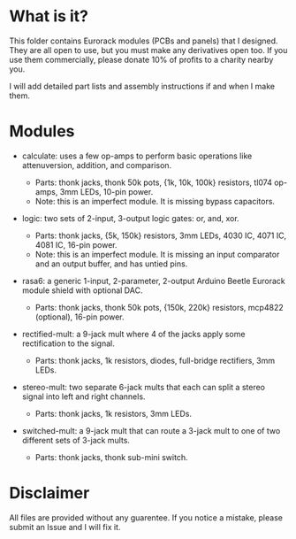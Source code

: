 # What is it?

This folder contains Eurorack modules (PCBs and panels) that I designed. They are all open to use, but you must make any derivatives open too. If you use them commercially, please donate 10% of profits to a charity nearby you.

I will add detailed part lists and assembly instructions if and when I make them.

# Modules

* calculate: uses a few op-amps to perform basic operations like attenuversion, addition, and comparison.
	* Parts: thonk jacks, thonk 50k pots, {1k, 10k, 100k} resistors, tl074 op-amps, 3mm LEDs, 10-pin power.
	* Note: this is an imperfect module. It is missing bypass capacitors.

* logic: two sets of 2-input, 3-output logic gates: or, and, xor.
	* Parts: thonk jacks, {5k, 150k} resistors, 3mm LEDs, 4030 IC, 4071 IC, 4081 IC, 16-pin power.
	* Note: this is an imperfect module. It is missing an input comparator and an output buffer, and has untied pins.

* rasa6: a generic 1-input, 2-parameter, 2-output Arduino Beetle Eurorack module shield with optional DAC.
	* Parts: thonk jacks, thonk 50k pots, {150k, 220k} resistors, mcp4822 (optional), 16-pin power.

* rectified-mult: a 9-jack mult where 4 of the jacks apply some rectification to the signal.
	* Parts: thonk jacks, 1k resistors, diodes, full-bridge rectifiers, 3mm LEDs.

* stereo-mult: two separate 6-jack mults that each can split a stereo signal into left and right channels.
	* Parts: thonk jacks, 1k resistors, 3mm LEDs.

* switched-mult: a 9-jack mult that can route a 3-jack mult to one of two different sets of 3-jack mults.
	* Parts: thonk jacks, thonk sub-mini switch.

# Disclaimer

All files are provided without any guarentee. If you notice a mistake, please submit an Issue and I will fix it.